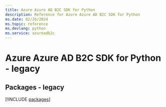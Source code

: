 ```yaml
---
title: Azure Azure AD B2C SDK for Python
description: Reference for Azure Azure AD B2C SDK for Python
ms.date: 02/26/2024
ms.topic: reference
ms.devlang: python
ms.service: azureadb2c
---
```

# Azure Azure AD B2C SDK for Python - legacy
## Packages - legacy
[!INCLUDE [packages](azure-ad-b2c-index.md)]